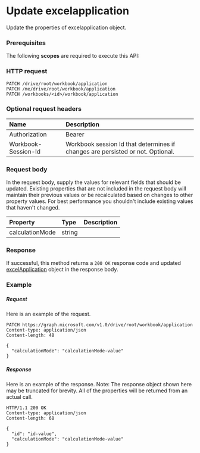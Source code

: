# Update excelapplication

Update the properties of excelapplication object.
### Prerequisites
The following **scopes** are required to execute this API: 
### HTTP request
<!-- { "blockType": "ignored" } -->
```http
PATCH /drive/root/workbook/application
PATCH /me/drive/root/workbook/application
PATCH /workbooks/<id>/workbook/application
```
### Optional request headers
| Name       | Description|
|:-----------|:-----------|
| Authorization  | Bearer <code>|
| Workbook-Session-Id  | Workbook session Id that determines if changes are persisted or not. Optional.|

### Request body
In the request body, supply the values for relevant fields that should be updated. Existing properties that are not included in the request body will maintain their previous values or be recalculated based on changes to other property values. For best performance you shouldn't include existing values that haven't changed.

| Property	   | Type	|Description|
|:---------------|:--------|:----------|
|calculationMode|string||

### Response
If successful, this method returns a `200 OK` response code and updated [excelApplication](../resources/excelapplication.md) object in the response body.
### Example
##### Request
Here is an example of the request.
<!-- {
  "blockType": "request",
  "name": "update_excelapplication"
}-->
```http
PATCH https://graph.microsoft.com/v1.0/drive/root/workbook/application
Content-type: application/json
Content-length: 48

{
  "calculationMode": "calculationMode-value"
}
```
##### Response
Here is an example of the response. Note: The response object shown here may be truncated for brevity. All of the properties will be returned from an actual call.
<!-- {
  "blockType": "response",
  "truncated": true,
  "@odata.type": "microsoft.graph.excelApplication"
} -->
```http
HTTP/1.1 200 OK
Content-type: application/json
Content-length: 68

{
  "id": "id-value",
  "calculationMode": "calculationMode-value"
}
```

<!-- uuid: 8fcb5dbc-d5aa-4681-8e31-b001d5168d79
2015-10-25 14:57:30 UTC -->
<!-- {
  "type": "#page.annotation",
  "description": "Update excelapplication",
  "keywords": "",
  "section": "documentation",
  "tocPath": ""
}-->